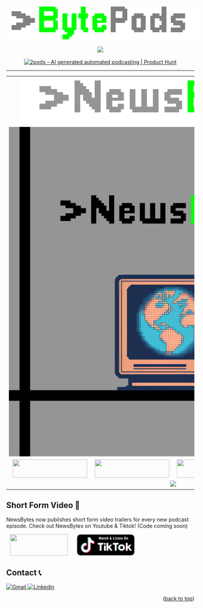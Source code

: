 <a name="readme-top"></a>
<p align="center">
    <a href="https://www.2pods.net" style="margin: 0px 10px; text-decoration: none;">
        <img src="https://github.com/Zafirmk/BytePods/blob/BytePods/Images/BytePods_heading.gif">
    </a>
</p>

<p align="center">
    <a href="https://www.2pods.net" style="margin: 0px 10px; text-decoration: none;">
        <img src="https://github.com/Zafirmk/NewsBytes/blob/NewsBytes/Images/2pods.png" style = "width: 40%;">
    </a>
</p>

<p align = "center">
<a href="https://www.producthunt.com/posts/2pods?utm_source=badge-featured&utm_medium=badge&utm_souce=badge-2pods" target="_blank"><img src="https://api.producthunt.com/widgets/embed-image/v1/featured.svg?post_id=392634&theme=light" alt="2pods - AI&#0032;generated&#0032;automated&#0032;podcasting | Product Hunt" style="width: 250px; height: 54px;" width="250" height="54" /></a>
</p>

---


<div align="center">
    <table>
      <tr>
        <td align="center">
            <a href="https://github.com/Zafirmk/BytePods/tree/NewsBytes">
                <img src="https://github.com/Zafirmk/BytePods/blob/BytePods/Images/heading_NB.gif" alt=""/>
            </a>
         </td>
         <td align="center">
            <a href="https://github.com/Zafirmk/BytePods/tree/CryptoBytes">
             <img src="https://github.com/Zafirmk/BytePods/blob/BytePods/Images/heading_CB.gif" alt=""/>
            </a>
         </td>
       </tr>
      <tr>
        <td align="center">
           <a href="https://github.com/Zafirmk/BytePods/tree/NewsBytes">
            <img src="https://github.com/Zafirmk/BytePods/blob/BytePods/Images/NewsBytes_logo.png" alt=""/>
           </a>
         </td>
         <td align="center">
         <a href="https://github.com/Zafirmk/BytePods/tree/CryptoBytes">
             <img src="https://github.com/Zafirmk/BytePods/blob/BytePods/Images/CryptoBytes_logo.png" alt=""/>
         </a>
         </td>
       </tr>
       <tr>
        <td align="center">
<div align="center">
  <div style="display: flex; justify-content: center;">
    <a href="https://open.spotify.com/show/1Q5FjHPnbtyz8shYBqqyXC" style="margin: 0px 10px; text-decoration: none;">
      <img src="https://github.com/Zafirmk/NewsBytes/blob/NewsBytes/Images/badges/badge_spotify.png" style="width: 200px; height: 49px;">
    </a>
    <a href="https://podcasts.apple.com/us/podcast/newsbytes/id1684407002" style="margin: 0px 10px; text-decoration: none;">
      <img src="https://github.com/Zafirmk/NewsBytes/blob/NewsBytes/Images/badges/badge_apple.svg" style="width: 200px; height: 49px;">
    </a>
    <a href="https://podcasts.google.com/feed/aHR0cHM6Ly9zdG9yYWdlLmdvb2dsZWFwaXMuY29tL25ldXRyYWxuZXdzLWF1ZGlvLWJ1Y2tldC9OZXdzQnl0ZV9SU1MueG1s" style="margin: 0px 10px; text-decoration: none;">
      <img src="https://github.com/Zafirmk/NewsBytes/blob/NewsBytes/Images/badges/badge_google.png" style="width: 200px; height: 49px;">
    </a>
    <a href="https://player.fm/series/newsbytes" style="margin: 0px 10px; text-decoration: none;">
      <img src="https://github.com/Zafirmk/NewsBytes/blob/NewsBytes/Images/badges/badge_playerfm.png" style="width: 200px; height: 49px;">
    </a>
  </div>
</div>
         </td>
        <td align="center">
<div align="center">
  <div style="display: flex; justify-content: center;">
    <a href="https://open.spotify.com/show/5NN2XFw2ScB9qVMIkhfPYp?si=5119e1f6ba4a4f4b" style="margin: 0px 10px; text-decoration: none;">
      <img src="https://github.com/Zafirmk/NewsBytes/blob/NewsBytes/Images/badges/badge_spotify.png" style="width: 200px; height: 49px;">
    </a>
    <a href="https://podcasts.apple.com/us/podcast/cryptobytes/id1688038608" style="margin: 0px 10px; text-decoration: none;">
      <img src="https://github.com/Zafirmk/NewsBytes/blob/NewsBytes/Images/badges/badge_apple.svg" style="width: 200px; height: 49px;">
    </a>
    <a href="#" style="margin: 0px 10px; text-decoration: none;">
      <img src="https://github.com/Zafirmk/NewsBytes/blob/NewsBytes/Images/badges/badge_google.png" style="width: 200px; height: 49px;">
    </a>
    <a href="https://player.fm/series/cryptobytes" style="margin: 0px 10px; text-decoration: none;">
      <img src="https://github.com/Zafirmk/NewsBytes/blob/NewsBytes/Images/badges/badge_playerfm.png" style="width: 200px; height: 49px;">
    </a>
  </div>
</div>
         </td>
       </tr>
       <td align="center">
           <img src=https://img.shields.io/badge/Current_Status-Running-green>
        </td>
        <td align="center">
           <img src=https://img.shields.io/badge/Current_Status-Paused_(Lack_of_funding)-red>
        </td>
    </table>
</div>


## Short Form Video 🎥
NewsBytes now publishes short form video trailers for every new podcast episode. Check out NewsBytes on Youtube & Tiktok! (Code coming soon)


<a href="https://www.youtube.com/@_NewsBytes" style="margin: 0px 10px; text-decoration: none;">
  <img src="https://images.squarespace-cdn.com/content/v1/5eeb8d080b8ae21e1d34fe52/1600374524910-C7O3QY09BRJD1FG7V21P/youtube.png" style="width: 155px; height: 57px;">
</a>
<a href="https://www.tiktok.com/@_newsbytes" style="margin: 0px 10px; text-decoration: none;">
  <img src="https://github.com/Zafirmk/BytePods/blob/BytePods/Images/tiktok.png" style="width: 155px; height: 57px;">
</a>

<!-- CONTACT -->
## Contact 📞

<a href="mailto:zafir@2pods.net">
    <img src="https://img.shields.io/badge/Gmail-D14836?style=for-the-badge&logo=gmail&logoColor=white" alt="Gmail">
</a>

<a href="https://www.linkedin.com/in/zafirmk/">
    <img src="https://img.shields.io/badge/linkedin-%230077B5.svg?style=for-the-badge&logo=linkedin&logoColor=white" alt="Linkedin">
</a>

<p align="right">(<a href="#readme-top">back to top</a>)</p>
